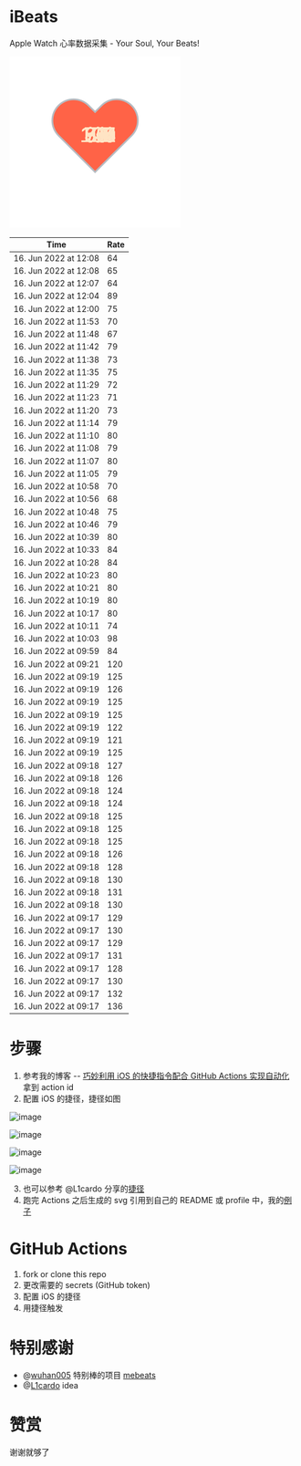 # iBeats
Apple Watch 心率数据采集 - Your Soul, Your Beats!

![](./files/heart.svg)

<!--START_SECTION:my_heart_rate-->
| Time | Rate | 
 | ---- | ---- | 
| 16. Jun 2022 at 12:08 | 64 |
| 16. Jun 2022 at 12:08 | 65 |
| 16. Jun 2022 at 12:07 | 64 |
| 16. Jun 2022 at 12:04 | 89 |
| 16. Jun 2022 at 12:00 | 75 |
| 16. Jun 2022 at 11:53 | 70 |
| 16. Jun 2022 at 11:48 | 67 |
| 16. Jun 2022 at 11:42 | 79 |
| 16. Jun 2022 at 11:38 | 73 |
| 16. Jun 2022 at 11:35 | 75 |
| 16. Jun 2022 at 11:29 | 72 |
| 16. Jun 2022 at 11:23 | 71 |
| 16. Jun 2022 at 11:20 | 73 |
| 16. Jun 2022 at 11:14 | 79 |
| 16. Jun 2022 at 11:10 | 80 |
| 16. Jun 2022 at 11:08 | 79 |
| 16. Jun 2022 at 11:07 | 80 |
| 16. Jun 2022 at 11:05 | 79 |
| 16. Jun 2022 at 10:58 | 70 |
| 16. Jun 2022 at 10:56 | 68 |
| 16. Jun 2022 at 10:48 | 75 |
| 16. Jun 2022 at 10:46 | 79 |
| 16. Jun 2022 at 10:39 | 80 |
| 16. Jun 2022 at 10:33 | 84 |
| 16. Jun 2022 at 10:28 | 84 |
| 16. Jun 2022 at 10:23 | 80 |
| 16. Jun 2022 at 10:21 | 80 |
| 16. Jun 2022 at 10:19 | 80 |
| 16. Jun 2022 at 10:17 | 80 |
| 16. Jun 2022 at 10:11 | 74 |
| 16. Jun 2022 at 10:03 | 98 |
| 16. Jun 2022 at 09:59 | 84 |
| 16. Jun 2022 at 09:21 | 120 |
| 16. Jun 2022 at 09:19 | 125 |
| 16. Jun 2022 at 09:19 | 126 |
| 16. Jun 2022 at 09:19 | 125 |
| 16. Jun 2022 at 09:19 | 125 |
| 16. Jun 2022 at 09:19 | 122 |
| 16. Jun 2022 at 09:19 | 121 |
| 16. Jun 2022 at 09:19 | 125 |
| 16. Jun 2022 at 09:18 | 127 |
| 16. Jun 2022 at 09:18 | 126 |
| 16. Jun 2022 at 09:18 | 124 |
| 16. Jun 2022 at 09:18 | 124 |
| 16. Jun 2022 at 09:18 | 125 |
| 16. Jun 2022 at 09:18 | 125 |
| 16. Jun 2022 at 09:18 | 125 |
| 16. Jun 2022 at 09:18 | 126 |
| 16. Jun 2022 at 09:18 | 128 |
| 16. Jun 2022 at 09:18 | 130 |
| 16. Jun 2022 at 09:18 | 131 |
| 16. Jun 2022 at 09:18 | 130 |
| 16. Jun 2022 at 09:17 | 129 |
| 16. Jun 2022 at 09:17 | 130 |
| 16. Jun 2022 at 09:17 | 129 |
| 16. Jun 2022 at 09:17 | 131 |
| 16. Jun 2022 at 09:17 | 128 |
| 16. Jun 2022 at 09:17 | 130 |
| 16. Jun 2022 at 09:17 | 132 |
| 16. Jun 2022 at 09:17 | 136 |

<!--END_SECTION:my_heart_rate-->

# 步骤
1. 参考我的博客 -- [巧妙利用 iOS 的快捷指令配合 GitHub Actions 实现自动化](https://github.com/yihong0618/gitblog/issues/198) 拿到 action id
2. 配置 iOS 的捷径，捷径如图

![image](https://user-images.githubusercontent.com/15976103/122154218-0db0b480-ce97-11eb-93bb-5aec07c558dc.png)

![image](https://user-images.githubusercontent.com/15976103/122154236-186b4980-ce97-11eb-8e4b-70551a0391ae.png)

![image](https://user-images.githubusercontent.com/15976103/122154268-2d47dd00-ce97-11eb-902e-3acf292265a9.png)

![image](https://user-images.githubusercontent.com/15976103/122174055-fa144680-ceb4-11eb-9be2-3eb83cd516f7.png)

3. 也可以参考 @L1cardo 分享的[捷径](https://www.icloud.com/shortcuts/6ab6047b459c41ad822ad6b94b1c03d4)
4. 跑完 Actions 之后生成的 svg 引用到自己的 README 或 profile 中，我的[例子](https://github.com/yihong0618) 

# GitHub Actions

1. fork or clone this repo
2. 更改需要的 secrets (GitHub token)
3. 配置 iOS 的捷径
4. 用捷径触发

# 特别感谢
- @[wuhan005](https://github.com/wuhan005) 特别棒的项目 [mebeats](https://github.com/wuhan005/mebeats)
- @[L1cardo](https://github.com/L1cardo) idea

# 赞赏
谢谢就够了
